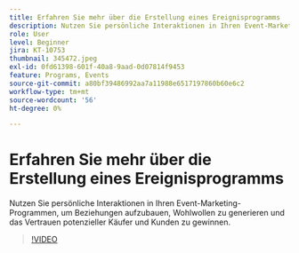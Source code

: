 ```yaml
---
title: Erfahren Sie mehr über die Erstellung eines Ereignisprogramms
description: Nutzen Sie persönliche Interaktionen in Ihren Event-Marketing-Programmen, um Beziehungen aufzubauen, Wohlwollen zu generieren und das Vertrauen potenzieller Käufer und Kunden zu gewinnen.
role: User
level: Beginner
jira: KT-10753
thumbnail: 345472.jpeg
exl-id: 0fd61398-601f-40a8-9aad-0d07814f9453
feature: Programs, Events
source-git-commit: a80bf39486992aa7a11988e6517197860b60e6c2
workflow-type: tm+mt
source-wordcount: '56'
ht-degree: 0%

---
```


# Erfahren Sie mehr über die Erstellung eines Ereignisprogramms

Nutzen Sie persönliche Interaktionen in Ihren Event-Marketing-Programmen, um Beziehungen aufzubauen, Wohlwollen zu generieren und das Vertrauen potenzieller Käufer und Kunden zu gewinnen.

>[!VIDEO](https://video.tv.adobe.com/v/345472/?quality=12&learn=on)
